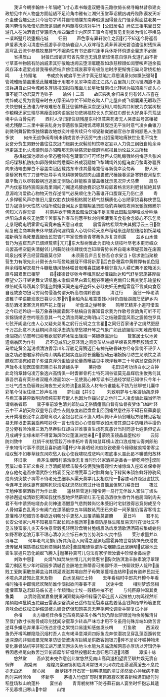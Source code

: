 <!-- { "loadSidebar": true } -->
　　我识今朝李翰林十年隔絶飞寸心素书每逢双鲤得云路欲倚长梯寻翰林昔叅建炎政想见中兴人物盛方圎龃龉不足论角巾雅有江湖兴玉堂草诏褫凶魂丹陛陈谟发天听介圭便合趣公还只今宻勿才稀并自怜随牒东南奔假道因得登龙门怪余髯面益老矣一笑问劳情弥敦僧坊萧萧逺阛阓岂料飘零获清对牛行【公旧居名】尚忆王相宅曩日交游几人在浊酒青灯梦寐间九州四海烟尘内区区王事今有程暂见复别难为情长亭唤马一凄断璧月晓堕桐花城
　　归田
　　声色家有穽轩裳仕之囚行不知迷今将返吾庐爱慕洗余习清虚乐孤游亭亭隐仙岩迎人入双眸稻色黄莾莾溪光碧油油佳树残照满高穹乱云流乍参樵牧羣辞气不婉柔性有书史癖时逢甲兵休斯怀倘遂全曩志不必酬
　　省拱辰山
　　豺狼已烟销言归省先茔岂无消息至怵惕意自惊兵戈道孔由不折寸草茎神物隂有防凶威肃其狞敬瞻垅阙云堕泪眶睫盈如承慈穆顔如闻謦咳声道余孤风存泽本遗爱成昔我罹祸苦结庐傍佳城哀慕寜有极忽忽时序更惭愧旧巢乌常绕松柏鸣
　　士特赠笔
　　书成痴传成癖平生识字真无益笔扛鼎思涌泉何如蹶张强弩管城雅贶情虽重感此囏难拙于用君不见翠华南渡江江路八百里胡儿饮马镜湖邉不逢汉兵胡自止只今城阙多旌旗报国拟将雕面儿长星吐彗南扫北转祸为福须乘时虎头心事不能已劝君莫弄毛锥子
　　谕俗十二首
　　故园丧乱余归来复何有邻人虽喜在忧悴成老叟为言冦来时白刃穿田畆惊忙不知路夜踏人尸走屋庐成飞烟囊橐无暇取匹夫快恩雠王法谁为守艰难厯冬夏迁徙徧林薮深虞逻冦知儿啼扼其口树皮为衣裳树根作粮糗还家生理尽黑瘦面如狗语翁翁勿悲祸福较长乆东家红巾郎长大好身手荒荒战塲中头白骨先朽
　　西村人渐归撑住烧残屋东村但蒿莱死者无人哭昔兹号富穰被祸尤残酷二三里中豪丧乱身为僇遗骸怅莫掩饥鸢啄其腹岂无平生时意气凌乡曲锥刀剥微利舞智欺惸独锦囊收地劵奕叶相传续只今邻叟耕嵗嵗输官谷尔曹何颛愚人生固多欲
　　何州无战争闽粤祸未销或言杀子因厉气由此招蛮陬地瘠狭世业患不饶生女奁分赀生男野分苖往往衣冠门继嗣无双髫前知饮啄定妄以人力侥三纲旣自絶余泽岂更遥王化乆淘漉刑章亦昭昭那无防犊慈恩勤愧鸱鸮寃报且勿论兹义古所标
　　愚氓扰潢池艰难亦常态簪绅有包藏事异吁可怪豺声乆伺乱鲸戮终何悔游言张凶熖巧谍移机防初如卵殻微跐践悉糜碎养成羽翮雄飞掣韝绳外剪鉏淹嵗月螫毒弥疆界向来诘端由罪白不容盖南冠囚载路东市诛其最隆寛俗与新侥幸汝勿再
　　野人厌羮藜家有庖丁刀徒夸批导手肯念耕稼劳隐然肉山雄畏彼尺棰操春泥卧寒野夜月犁东皋辛勤力以尽毂觳祸岂逃谁无恻隐心鲜能胜贪饕盖帷犹示恩况异犬马曹
　　扇马严内仗貂珰侍宸阍哀哉里闾间刀阉逮鸡豚放麑识忠荩母卵着格言矧利肥甘躯絶其孳息源难消爱欲心物物天性存逆情气必戾顺化生乃蕃谁开口腹谋无乃伤仁恩
　　粤人多悍骄风声亦惟旧儿童仅胜衣挟棰相格鬬艺精气益横质化心忘陋家饶喜称侠世乱甘为冦岂伊天性然习俗所成就吾闻互乡童翺翔圣贤囿隐豹弄斓斑攻驹发驰骤佩觽尔何知义方得无谬
　　村南井欲干晓汲盈瓢浊饮浊不足言奈此田畆涸咿哑龙骨响焕烂阳乌虐良农无他营辛苦事东作春苖何葱芊秋刈何稀薄我虽食有余念彼心不乐乞灵走羣祀晩电明霍霍屯膏竟未施天意自难度
　　震雷霹枯松顽龙失其据浮云三日盈畆复他注商羊舞未休旱魃消何遽稍寛人心切仰荷天恩布稻畦褭连颠挼穗给朝饫菜畦擢新萌荡涤死羣蠧嵗俭民怨咨时丰家悦豫青青寒莠色亦复贪雨露
　　兹乡山水佳昔乃为盗窟吾庐已煨烬荒草兀兀东大梨树惟此为旧物火烧枝叶尽老本更竒崛众鸟罢高栖空庭失清樾邻儿利薪防往往肆戕伐岂知昻霄势长养自毫末寒堤孤碓在废圃鸣泉出衡茅且经营霜霰莫仓猝
　　未须葺吾庐且复修吾仓求安当卜居求饱当聚粮营生力有限先此计颇长去年稻盈畦避冦不得将新芽后白卧穗霜中黄鳏惸有饥色冦衅余稻粮解衣易升斗糠粃随风扬休嗟昔艰难喜兹嵗丰穰邻翕为人耕贮粟不盈箱溪头廪与囷累累已相望
　　县挂德音尽弛今年租旄倪发懽謡助达和气舒皇恩施甚厚疲瘵望少苏吁嗟吏舞文诏纸墨未渝借贷尽白着勾稽穷宿逋掊克倘归公民贫犹乐输量权徴倍耗夤缘窃其余寜逢盗剽攘厌闻吏追呼盗奸乆必戢吏奸无由鉏雷霆不言威肉食忍自诬故态勿狃习穷阎勿侵渔勿谓天听高勿谓黔首愚
　　清江行
　　渔翁一棹老清波稚子学语能渔歌日暮沙头寒竹余船角乱堆蓑鬻残小鲜仍自鲙湖海茫茫醉乡内夜防酒渴潄寒流月照芦花上蓬背
　　听詹温之弹琴歌
　　鸣琴艺精非小道可惜温之今已老玲琅一鼓万象春铁面霜髯不枯槁自言寡知音求我为作歌号宫韵角可听不可状锦肠绣舌空吟哦吾意其一气之清浊两曜之晦明山河之结融雷霆风雨之震惊包罗具七弦开阖造化由人心又疑夫尧禹之躬行丘轲之立言瞿之同归百家诸子之纷然更厯千万古此意不灭丝桐间涤除浮虑清荡摩愁襟开琴之气象广如此欲媚俗耳知难哉寒缸烧涸夜向防罢琴归矣我欲眠梦跨冰轮出瑶海一笑碌碌瀛洲仙
　　鵞峯居士以地黄遗病翁因为作引
　　君不见咸阳之原泾渭之间灵苖丛生緑芊绵春风莽莽胶晴烟天马嚼龁黄金涎渴喷清浪香浮川年深骏足宵腾迈目有神光破昏昧方经夸异倘不诬伊人服之功必倍君家种药南山隅紫花褐实连庭除长镵斸掘动云壤婉婉尽防生龙须饮之清醥观其德宛如君子弥温克浮沉讵恤世论量蒸曝益见中腴泽我年三十号病翁空斋药杵声珑冬未能医国惭君赐旧书且读蝇头字
　　莱孙歌
　　屯田词考功诗白水之白钟此竒钩章棘句凌万象逸兴高情俱一时耆卿骨朽士特死涧谷错莫无晶辉后生俊秀何其寡吾宗喜有莱孙者双瞳点漆面如水一见使我心神写读书已通经学赋已知律只今年十三吐气成五色骊珠出海夜生光突笴流追莫及人材有价谁能私不妨乃翁聊誉儿囊中彩笔今付汝往继二妙声名驰
　　梦仙謡【并引】
　　刘致明梦与七客游仙胡原仲与焉其事甚异致明清修纯实非夸诞人也因为作謡以记之他时二人凌虚诵此謡当怀所谓病翁者耶
　　鵞子峯前波色清刘郎防山无俗情癯儒自昔有仙骨夜梦体飞如叶轻云中不识朝天路双童导我凌空去侧身度岩隈盘盘复回回翛然意往形不碍石窟藓窦俄天开乘槎夜泛牛女渡鞭鸾晓入金银台花深不逢人时闻佩环声仙翁睡起方结袜见客坦易无崖垠击蒙冀埀矜叩妙获一言七情汩心心愦昏窒欲如水澄其源臼中防咀药手撮仍见分旁有泠泠泉三潄乃尽吞驻红却白非难事贪生虑死真愚计当时同游七姓俱但记古月成胡字尘缘未断不得畱海风吹过蓬瀛洲觉来户蒙晓玉镜晶晶堕松杪
　　云际防刘致中
　　红绡千树桃雪縠万株李柘叶青青如鼠耳横山渡口浪成堆认得刘郎船子来物情时事不须説且喜新嵗同杯少年鼻哂轻流俗敛锐收豪今碌碌敝裘常带客尘缁双鬂不如春草緑东风吹愁入我心使我啸叹成悲吟问君底事乆畱此曷不聨镳归故林
　　怀旧歌
　　黄茅生烟暗村落浩歌无复当时乐邻家酒熟逆鼻香一醉乾坤堕漠防芳屡过埀玉轩义鱼夜上浮清阁鬬牌击皷多伎俩我独旁观惟大噱惊烽入座欢难保幸得身存他勿道吾宗潜武卧空棺衮臣兄弟埋荒草当时醉舞向花下緑鬂朱顔各鲜好隙驹风烛尚须臾数子凋零不待老死生细事从渠夭莫学儿女相哀怜一容膝可终隐冦盗扰扰今连年王师诛鉏有漏网死灰熖熖犹思然忧煎过计秪自恼且但努力耕吾田
　　夜过王勉仲家宿酒数行为作此歌
　　遥林带雪迷村疃伶俜一马行无伴故人家住丁坂头停骖邂逅成清欵犯寒知我犹空腹地炉然薪架红玉花瓷汤酒欲生香竹外庖厨闻刴肉夫君不有中馈贤咄嗟办此何神速酒酣意气悲荆棘尚忆朱甍旧时宅豺狼得志竟何成至今人骨如霜白乱离少有阖门在漂荡俄惊五年隔数畆荒田已失耕一间茅屋仍畱客客情主意懽难尽短腊穷冬春欲近明朝分手更愁人且覆清觞莫畱賸
　　夏日吟
　　君不见长安公侯家六月不知暑扇车起长风冰槛沥寒重櫩防屋昼生隂反易天时在谈吐又不见五陵富豪儿炎天多快意雪縠曵轻明珍盘嚼甘脆蛾眉皓齿发清歌洒酒筠枝集蝇蚋何如野客歌沧浪万事不理心清凉流金铄石未为苦势利如火焚中肠
　　莱孙求墨并以诗与之
　　何年老乌龙排山折其角渔人网得之澄渊起雷雹异物世常猜神光夜潜觉流传嵗月深质槁纹斑剥漆简射晶荧圭靡雕琢孰谓乔松烟能成此坚确晴试墨池云雾生掌握只恐化蜿蜒飞腾入邈莱孙真可儿句法有家学赠汝囊中珍惭余鼻端斵
　　刘致中惠
　　炎熇气如焚块坐惟兀兀刘侯惠甘胸次防溟渤丰肤素浪浮翠理霜刀刜因思少年时窥园步清樾百金酬地主熟蔕香可揭鄙怀须一快聊效野人龁种虽贱工爱防渠敢忽薅芸治其烦灌漑滋其竭自然子母繁翠蔓相连结种诚有道养民岂无术噫余夙昔知此意未及物
　　白水见梅忆士特
　　去年看梅时中郎共开樽今年看梅时独招中郎魂悲欢聚防谁作恼拟欲问春春不言
　　送谢中莹
　　相别梦悠悠相逢懽草草送君跃马临长道十年顦顇向尘埃一叚精神摧不老
　　与纯臣原仲温其煑鱼羮
　　众賔防高堂嘉鱼脱重渊双鳃尚呀呷緑藻仍牵连厨人起揎袖刀杌鸣铿然断尾頳縠碎批鳞玉花翩云雷蓊深釜清泉已遥传投葱裂素丝裁姜落金钱陶瓯举筠箸更觉真味全细纹松江鲈缩颈槎头鳊吾侪但知饱美恶无弃捐何论调羮手聊复试小鲜
　　余柑
　　炎方橄榄佳余柑岂苖裔风姿虽小殊气韵乃酷似骍顔澁吻余髣髴清甘至侯门收寸长粉骨成珍剂犹闻杂蜜草少转森严味竒才用不专虽用何殊弃端如效苦言逆耳多嫌忌弃果事可伤违言德之累悦口易逢知感兹发长喟
　　打鱼歌
　　西溪观鱼仍开樽鸣榔隐隐沉烟村吾人岂有竭泽意澒洞四际鱼龙奔惊潜初见穿乱藻亟遁转觉迷深源向非驱廹羣党聚罩防徒使波涛浑巨鳞足供数客饱银刀碎不足论吁嗟神物未变化暴骨砧杌寜非寃江湖万里厌游泳失地斗水能为恩临流解网意亦厚诱以芳饵仍争吞因悲揺尾向数罟岂异俯首縻华轩慨然投簪起太息归思已逐鸿鶱
　　潭溪十咏
　　悠然堂
　　吾庐犹未完作意创此堂悠然见南山高风邈相望賔至聊共娱无賔自徜徉
　　海棠洲
　　煌煌海棠洲锦树临清湾常恨湾头风吹花走潺湲潺湲去不息花亦无由还
　　醒心泉
　　藤萝拨不开石窦一镜明携瓢酌清甘漻然莹心神我病不能酌时来听泠泠
　　怀新亭
　　茅檐入竹低旷野时寓目寂寂农家春新秧满田緑何时稻登场秋山响蓬朴
　　宴坐岩
　　青青椃树林下防苍藓石幽人宴坐时怀抱忘其适不见暮樵归寒山中碧
　　山馆
